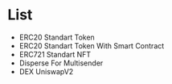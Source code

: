# List
- ERC20 Standart Token
- ERC20 Standart Token With Smart Contract
- ERC721 Standart NFT
- Disperse For Multisender
- DEX UniswapV2
